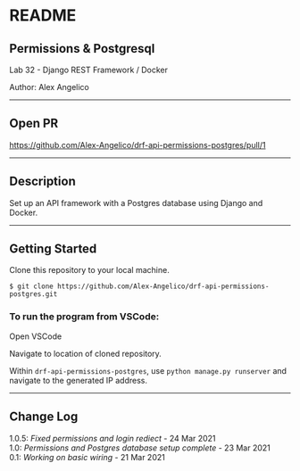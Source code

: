 # README

## Permissions & Postgresql

Lab 32 - Django REST Framework / Docker

Author: Alex Angelico

----

## Open PR

https://github.com/Alex-Angelico/drf-api-permissions-postgres/pull/1

----

## Description

Set up an API framework with a Postgres database using Django and Docker.

----

## Getting Started

Clone this repository to your local machine.

```
$ git clone https://github.com/Alex-Angelico/drf-api-permissions-postgres.git
```

### To run the program from VSCode:

Open VSCode

Navigate to location of cloned repository.

Within `drf-api-permissions-postgres`, use `python manage.py runserver` and navigate to the generated IP address.

----

## Change Log

1.0.5: *Fixed permissions and login rediect* - 24 Mar 2021  
1.0: *Permissions and Postgres database setup complete* - 23 Mar 2021  
0.1: *Working on basic wiring* - 21 Mar 2021
